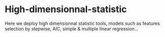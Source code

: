 # High-dimensionnal-statistic
Here we deploy high dimensionnal statistic tools, models such as features selection by stepwise, AIC, simple & multiple linear regression...
